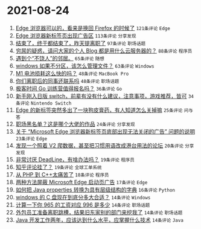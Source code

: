 # 2021-08-24

1. [Edge 浏览器可以的，看来是换回 Firefox 的时候了](https://www.v2ex.com/t/797673) `121条评论` `Edge`
1. [Edge 浏览器新标签页出现广告区](https://www.v2ex.com/t/797669) `113条评论` `分享发现`
1. [结束了，终于都结束了，昨天提离职了](https://www.v2ex.com/t/797606) `97条评论` `职场话题`
1. [穷屌的疑惑，请问大家的个人 Blog 都是用什么云服务器的？](https://www.v2ex.com/t/797649) `88条评论` `程序员`
1. [遇到个“不饶人”的邻居。](https://www.v2ex.com/t/797681) `65条评论` `随想`
1. [windows 如果不分区，该怎么管理文件？](https://www.v2ex.com/t/797639) `63条评论` `Windows`
1. [M1 电池损耗这么快的吗？](https://www.v2ex.com/t/797709) `48条评论` `MacBook Pro`
1. [你们离职后的同事还联系吗](https://www.v2ex.com/t/797597) `48条评论` `职场话题`
1. [极客时间 Go 训练营值得报名吗？](https://www.v2ex.com/t/797718) `36条评论` `Go`
1. [新手刚入日版 switch，前辈有没有什么建议，注意事项，游戏推荐，皆可](https://www.v2ex.com/t/797734) `34条评论` `Nintendo Switch`
1. [Edge 的新标签突然多出了一块狗皮膏药，有人知道怎么关掉嘛](https://www.v2ex.com/t/797693) `25条评论` `问与答`
1. [职场黑名单？这是哪个大佬的作品](https://www.v2ex.com/t/797754) `24条评论` `分享发现`
1. [关于 “Microsoft Edge 浏览器新标签页底部出现无法关闭的广告” 问题的说明](https://www.v2ex.com/t/797759) `23条评论` `Edge`
1. [发现一个照着 V2 爬数据，甚至把习惯用语改成港台用法的论坛](https://www.v2ex.com/t/797620) `20条评论` `分享发现`
1. [非常讨厌 DeadLine，有啥办法吗？](https://www.v2ex.com/t/797772) `19条评论` `程序员`
1. [知乎评论挂了？](https://www.v2ex.com/t/797632) `19条评论` `全球工单系统`
1. [从 PHP 到 C++太痛苦了](https://www.v2ex.com/t/797738) `18条评论` `程序员`
1. [两种方法屏蔽 Microsoft Edge 启动页广告](https://www.v2ex.com/t/797729) `17条评论` `Edge`
1. [如何把 Java properties 转换为具有层级结构的字典](https://www.v2ex.com/t/797618) `16条评论` `Python`
1. [windows 的 C 盘现在到底分多大合适？](https://www.v2ex.com/t/797806) `14条评论` `Windows`
1. [计算一下你 965 的工资对应 996 是多少](https://www.v2ex.com/t/797740) `14条评论` `职场话题`
1. [外包员工准备离职跳槽，结果旧东家别的部门来挖我了](https://www.v2ex.com/t/797685) `14条评论` `职场话题`
1. [Java 开发工作两年，应该达到什么水平，应掌握什么技术](https://www.v2ex.com/t/797638) `14条评论` `Java`
